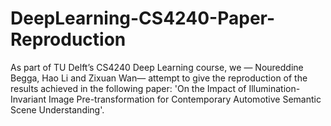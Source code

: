 # DeepLearning-CS4240-Paper-Reproduction
As part of TU Delft’s CS4240 Deep Learning course, we — Noureddine Begga, Hao Li and Zixuan Wan— attempt to give the reproduction of the results achieved in the following paper: 'On the Impact of Illumination-Invariant Image Pre-transformation for Contemporary Automotive Semantic Scene Understanding'.
